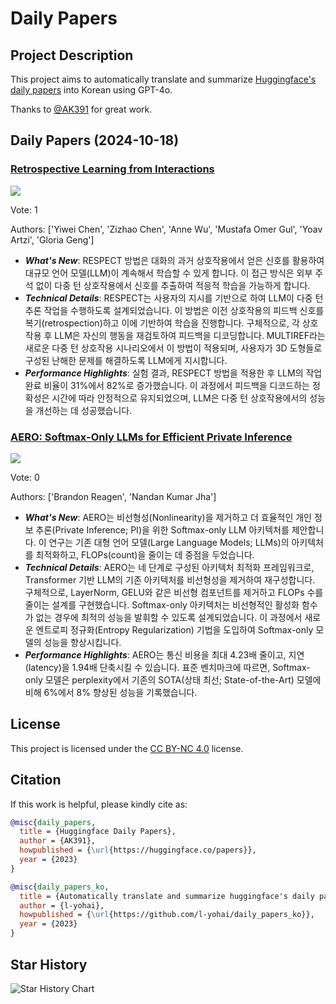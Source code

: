 # Daily Papers

## Project Description

This project aims to automatically translate and summarize [Huggingface's daily papers](https://huggingface.co/papers) into Korean using GPT-4o.

Thanks to [@AK391](https://github.com/AK391) for great work.

## Daily Papers (2024-10-18)

### [Retrospective Learning from Interactions](https://arxiv.org/abs/2410.13852)

![](https://cdn-thumbnails.huggingface.co/social-thumbnails/papers/2410.13852.png)

Vote: 1

Authors: ['Yiwei Chen', 'Zizhao Chen', 'Anne Wu', 'Mustafa Omer Gul', 'Yoav Artzi', 'Gloria Geng']

- ***What's New***: RESPECT 방법은 대화의 과거 상호작용에서 얻은 신호를 활용하여 대규모 언어 모델(LLM)이 계속해서 학습할 수 있게 합니다. 이 접근 방식은 외부 주석 없이 다중 턴 상호작용에서 신호를 추출하여 적응적 학습을 가능하게 합니다.
- ***Technical Details***: RESPECT는 사용자의 지시를 기반으로 하여 LLM이 다중 턴 추론 작업을 수행하도록 설계되었습니다. 이 방법은 이전 상호작용의 피드백 신호를 복기(retrospection)하고 이에 기반하여 학습을 진행합니다. 구체적으로, 각 상호작용 후 LLM은 자신의 행동을 재검토하여 피드백을 디코딩합니다. MULTIREF라는 새로운 다중 턴 상호작용 시나리오에서 이 방법이 적용되며, 사용자가 3D 도형들로 구성된 난해한 문제를 해결하도록 LLM에게 지시합니다.
- ***Performance Highlights***: 실험 결과, RESPECT 방법을 적용한 후 LLM의 작업 완료 비율이 31%에서 82%로 증가했습니다. 이 과정에서 피드백을 디코드하는 정확성은 시간에 따라 안정적으로 유지되었으며, LLM은 다중 턴 상호작용에서의 성능을 개선하는 데 성공했습니다.

### [AERO: Softmax-Only LLMs for Efficient Private Inference](https://arxiv.org/abs/2410.13060)

![](https://cdn-thumbnails.huggingface.co/social-thumbnails/papers/2410.13060.png)

Vote: 0

Authors: ['Brandon Reagen', 'Nandan Kumar Jha']

- ***What's New***: AERO는 비선형성(Nonlinearity)을 제거하고 더 효율적인 개인 정보 추론(Private Inference; PI)을 위한 Softmax-only LLM 아키텍처를 제안합니다. 이 연구는 기존 대형 언어 모델(Large Language Models; LLMs)의 아키텍처를 최적화하고, FLOPs(count)을 줄이는 데 중점을 두었습니다.
- ***Technical Details***: AERO는 네 단계로 구성된 아키텍처 최적화 프레임워크로, Transformer 기반 LLM의 기존 아키텍처를 비선형성을 제거하여 재구성합니다. 구체적으로, LayerNorm, GELU와 같은 비선형 컴포넌트를 제거하고 FLOPs 수를 줄이는 설계를 구현했습니다. Softmax-only 아키텍처는 비선형적인 활성화 함수가 없는 경우에 최적의 성능을 발휘할 수 있도록 설계되었습니다. 이 과정에서 새로운 엔트로피 정규화(Entropy Regularization) 기법을 도입하여 Softmax-only 모델의 성능을 향상시킵니다.
- ***Performance Highlights***: AERO는 통신 비용을 최대 4.23배 줄이고, 지연(latency)을 1.94배 단축시킬 수 있습니다. 표준 벤치마크에 따르면, Softmax-only 모델은 perplexity에서 기존의 SOTA(상태 최선; State-of-the-Art) 모델에 비해 6%에서 8% 향상된 성능을 기록했습니다.

## License

This project is licensed under the [CC BY-NC 4.0](https://creativecommons.org/licenses/by-nc/4.0/deed.ko) license.

## Citation

If this work is helpful, please kindly cite as:

```bibtex
@misc{daily_papers,
  title = {Huggingface Daily Papers},
  author = {AK391},
  howpublished = {\url{https://huggingface.co/papers}},
  year = {2023}
}

@misc{daily_papers_ko,
  title = {Automatically translate and summarize huggingface's daily papers into korean},
  author = {l-yohai},
  howpublished = {\url{https://github.com/l-yohai/daily_papers_ko}},
  year = {2023}
}
```

## Star History

![Star History Chart](https://api.star-history.com/svg?repos=l-yohai/daily_papers_ko&type=Date)

